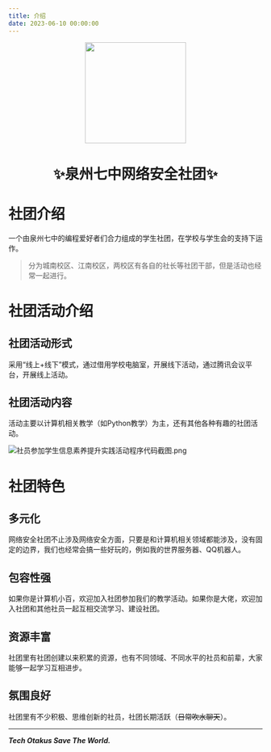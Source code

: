 ```yaml
---
title: 介绍
date: 2023-06-10 00:00:00
---
```


<p align="center">
  <a href="https://qzcsclub.github.io"><img src="https://qzcsclub.github.io/img/favicon.png" width="200" height="200"></a>
</p>

<div align="center">
    <h1 align="center">✨泉州七中网络安全社团✨</h1>
</div>

# 社团介绍

一个由泉州七中的编程爱好者们合力组成的学生社团，在学校与学生会的支持下运作。

> 分为城南校区、江南校区，两校区有各自的社长等社团干部，但是活动也经常一起进行。

# 社团活动介绍

## 社团活动形式

采用“线上+线下”模式，通过借用学校电脑室，开展线下活动，通过腾讯会议平台，开展线上活动。

## 社团活动内容

活动主要以计算机相关教学（如Python教学）为主，还有其他各种有趣的社团活动。

![社员参加学生信息素养提升实践活动程序代码截图.png](https://s2.loli.net/2023/06/22/XVcKFLQDwsIB9YR.png)

# 社团特色

## 多元化

网络安全社团不止涉及网络安全方面，只要是和计算机相关领域都能涉及，没有固定的边界，我们也经常会搞一些好玩的，例如我的世界服务器、QQ机器人。

## 包容性强

如果你是计算机小百，欢迎加入社团参加我们的教学活动。如果你是大佬，欢迎加入社团和其他社员一起互相交流学习、建设社团。

## 资源丰富

社团里有社团创建以来积累的资源，也有不同领域、不同水平的社员和前辈，大家能够一起学习互相进步。

## 氛围良好

社团里有不少积极、思维创新的社员，社团长期活跃（~~日常吹水聊天~~）。

---
***Tech Otakus Save The World.***